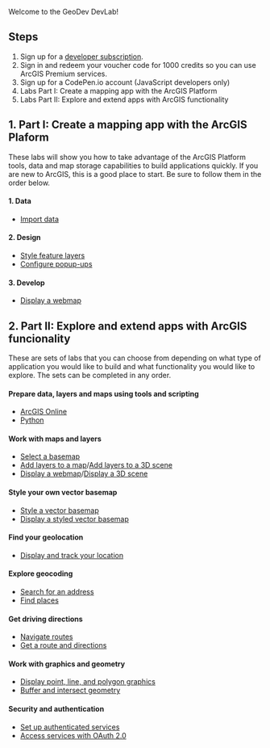 Welcome to the GeoDev DevLab!

## Steps

1. Sign up for a [developer subscription](https://developers.arcgis.com/sign-in/).
2. Sign in and redeem your voucher code for 1000 credits so you can use ArcGIS Premium services.
3. Sign up for a CodePen.io account (JavaScript developers only)
4. Labs Part I: Create a mapping app with the ArcGIS Platform
5. Labs Part II: Explore and extend apps with ArcGIS functionality

## 1. Part I: Create a mapping app with the ArcGIS Plaform

These labs will show you how to take advantage of the ArcGIS Platform tools, data and map storage capabilities to build applications quickly. If you are new to ArcGIS, this is a good place to start. Be sure to follow them in the order below.

#### 1. Data
 - [Import data](https://developers.arcgis.com/labs/arcgisonline/import-data/)

#### 2. Design
 - [Style feature layers](https://developers.arcgis.com/labs/arcgisonline/style-feature-layers/)
 - [Configure popup-ups](https://developers.arcgis.com/labs/arcgisonline/configure-pop-ups/)

#### 3. Develop
 - [Display a webmap](https://developers.arcgis.com/labs/javascript/display-a-web-map/)

## 2. Part II: Explore and extend apps with ArcGIS funcionality

These are sets of labs that you can choose from depending on what type of application you would like to build and what functionality you would like to explore. The sets can be completed in any order.

#### Prepare data, layers and maps using tools and scripting

 - [ArcGIS Online](https://developers.arcgis.com/labs/?product=ArcGIS-Online&topic=any)
 - [Python](https://developers.arcgis.com/labs/?product=Python&topic=any)

#### Work with maps and layers
 - [Select a basemap](https://developers.arcgis.com/labs/javascript/select-a-basemap/)
 - [Add layers to a map](https://developers.arcgis.com/labs/javascript/add-layers-to-a-map/)/[Add layers to a 3D scene](https://developers.arcgis.com/labs/javascript/add-layers-to-a-3d-scene/)
 - [Display a webmap](https://developers.arcgis.com/labs/javascript/display-a-web-map/)/[Display a 3D scene](https://developers.arcgis.com/labs/javascript/display-a-web-scene/)

#### Style your own vector basemap

- [Style a vector basemap](https://developers.arcgis.com/labs/arcgisonline/style-a-vector-basemap/)
- [Display a styled vector basemap](https://developers.arcgis.com/labs/javascript/display-a-styled-vector-basemap/)

#### Find your geolocation

 - [Display and track your location](https://developers.arcgis.com/labs/javascript/display-and-track-your-location/)

#### Explore geocoding

 - [Search for an address](https://developers.arcgis.com/labs/?product=JavaScript&topic=Geocoding) 
 - [Find places](https://developers.arcgis.com/labs/?product=JavaScript&topic=Geocoding)

#### Get driving directions

 - [Navigate routes](https://developers.arcgis.com/labs/?product=JavaScript&topic=Routing)
 - [Get a route and directions](https://developers.arcgis.com/labs/?product=JavaScript&topic=Routing)

#### Work with graphics and geometry

 - [Display point, line, and polygon graphics](https://developers.arcgis.com/labs/javascript/display-point-line-and-polygon-graphics/)
 - [Buffer and intersect geometry](https://developers.arcgis.com/labs/javascript/buffer-and-intersect-geometry/)

#### Security and authentication

- [Set up authenticated services](https://developers.arcgis.com/labs/arcgisonline/set-up-authenticated-services/)
- [Access services with OAuth 2.0](https://developers.arcgis.com/labs/javascript/access-services-with-oauth-2/)
